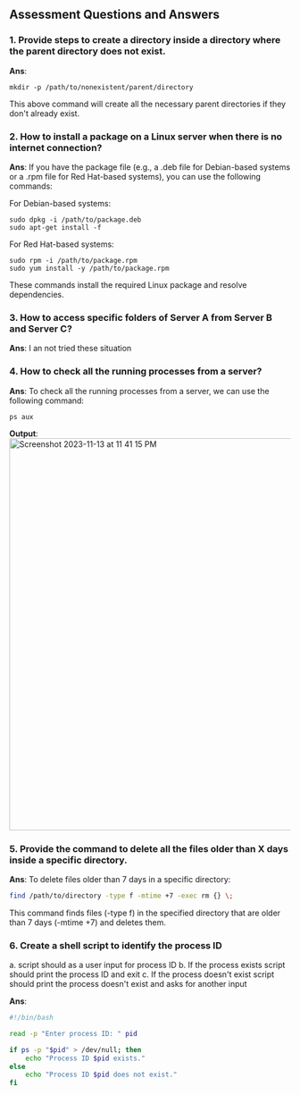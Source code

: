 ## Assessment Questions and Answers

### 1. Provide steps to create a directory inside a directory where the parent directory does not exist.

 **Ans**:
```
mkdir -p /path/to/nonexistent/parent/directory
```
This above command will create all the necessary parent directories if they don't already exist.

### 2. How to install a package on a Linux server when there is no internet connection?

**Ans**:
If you have the package file (e.g., a .deb file for Debian-based systems or a .rpm file for Red Hat-based systems), you can use the following commands:

For Debian-based systems:
```
sudo dpkg -i /path/to/package.deb
sudo apt-get install -f
```

For Red Hat-based systems:
```
sudo rpm -i /path/to/package.rpm
sudo yum install -y /path/to/package.rpm
```
These commands install the required Linux package and resolve dependencies.


### 3. How to access specific folders of Server A from Server B and Server C?

**Ans**: I an not tried these situation


### 4. How to check all the running processes from a server?

**Ans**: 
To check all the running processes from a server, we can use the following command:
```
ps aux
```

**Output**:
<img width="702" alt="Screenshot 2023-11-13 at 11 41 15 PM" src="https://github.com/YashPimple/DevOps-Internship-Assesment/assets/97302447/7bd542a9-4c19-4cfc-bc89-1e84c3e26dcc">


### 5. Provide the command to delete all the files older than X days inside a specific directory.

**Ans**:
To delete files older than 7 days in a specific directory:

```bash
find /path/to/directory -type f -mtime +7 -exec rm {} \;
```
This command finds files (-type f) in the specified directory that are older than 7 days (-mtime +7) and deletes them.



### 6. Create a shell script to identify the process ID
a. script should as a user input for process ID
b. If the process exists script should print the process ID and exit 
c. If the process doesn't exist script should print the process doesn't exist and asks for another input

**Ans**:
```bash
#!/bin/bash

read -p "Enter process ID: " pid

if ps -p "$pid" > /dev/null; then
    echo "Process ID $pid exists."
else
    echo "Process ID $pid does not exist."
fi
```
